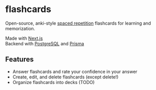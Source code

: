 # flashcards
Open-source, anki-style [spaced repetition](https://en.wikipedia.org/wiki/Spaced_repetition) flashcards for learning and memorization.

Made with [Next.js](https://nextjs.org/)  
Backend with [PostgreSQL](https://www.postgresql.org/) and [Prisma](https://www.prisma.io/)

## Features
- Answer flashcards and rate your confidence in your answer
- Create, edit, and delete flashcards (except delete!)
- Organize flashcards into decks (TODO)
